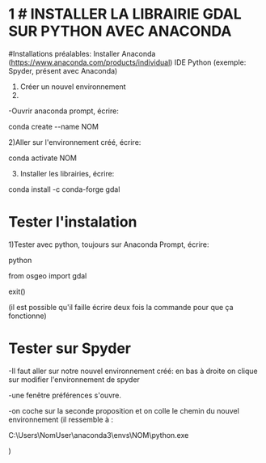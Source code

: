 
# 1 # INSTALLER LA LIBRAIRIE GDAL SUR PYTHON AVEC ANACONDA 
#Installations préalables:
Installer Anaconda (https://www.anaconda.com/products/individual)
IDE Python (exemple: Spyder, présent avec Anaconda)

1) Créer un nouvel environnement
2) 
-Ouvrir anaconda prompt, écrire:

conda create --name NOM


 2)Aller sur l'environnement créé, écrire:
 
conda activate NOM


3) Installer les librairies, écrire: 

conda install -c conda-forge gdal



# Tester l'instalation
 1)Tester avec python, toujours sur Anaconda Prompt, écrire:
 
python

from osgeo import gdal

exit()

(il est possible qu'il faille écrire deux fois la commande pour que ça fonctionne)


# Tester sur Spyder
-Il faut aller sur notre nouvel environnement créé: en bas à droite on clique sur modifier l'environnement de spyder

-une fenêtre préférences s'ouvre.

-on coche sur la seconde proposition et on colle le chemin du nouvel environnement
(il ressemble à :

C:\Users\NomUser\anaconda3\envs\NOM\python.exe

)
